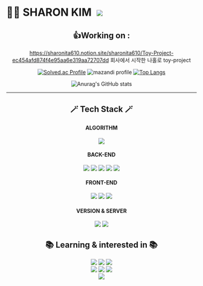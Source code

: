

<h1> 😶‍🌫️&nbsp;SHARON KIM &nbsp;<a href="https://hits.seeyoufarm.com"><img src="https://hits.seeyoufarm.com/api/count/incr/badge.svg?url=https%3A%2F%2Fgithub.com%2Fsharonita610&count_bg=%23929384&title_bg=%23E02E2E&icon=&icon_color=%236DDAE6&title=hits&edge_flat=false"/></a></h1>
<div align = "center">

## 👍Working on :
https://sharonita610.notion.site/sharonita610/Toy-Project-ec454afd874f4e95aa6e319aa72707dd
회사에서 시작한 나홀로 toy-project



 
 [![Solved.ac Profile](http://mazassumnida.wtf/api/v2/generate_badge?boj=sharonita)](https://solved.ac/sharonita/)
 ![mazandi profile](http://mazandi.herokuapp.com/api?handle=sharonita&theme=warm)
 [![Top Langs](https://github-readme-stats.vercel.app/api/top-langs/?username=Sharonita610&layout=compact)](https://github.com/sharonita610/github-readme-stats)
  
![Anurag's GitHub stats](https://github-readme-stats.vercel.app/api?username=Sharonita610&show_icons=true&theme=radical)<br>

<hr>  
 <h2>🪄 Tech Stack 🪄</h2>

#### ALGORITHM <br>
<img src="https://img.shields.io/badge/Java-007396?style=flat-square&logo=Java&logoColor=white"/> <br>
#### BACK-END<br>
<img src="https://img.shields.io/badge/Java-007396?style=flat-square&logo=Java&logoColor=white"/>
<img src="https://img.shields.io/badge/Spring-6DB33F?style=flat-square&logo=Spring&logoColor=white"/>
<img src="https://img.shields.io/badge/Spring Boot-6db33f?style=flat&logo=Spring Boot&logoColor=white" />  
<img src="https://img.shields.io/badge/mariadb-003545?style=flat&logo=mariadb&logoColor=white" />
<img src="https://img.shields.io/badge/Oracle-F80000?style=flat-square&logo=Oracle&logoColor=white"/>

 #### FRONT-END<br>
<img src="https://img.shields.io/badge/HTML5-E34F26?style=flat&logo=HTML5&logoColor=white" />
<img src="https://img.shields.io/badge/CSS3-1572B6?style=flat&logo=CSS3&logoColor=white" />
<img src="https://img.shields.io/badge/JavaScript-F7DF1E?style=flat-square&logo=javascript&logoColor=black"/>


 ####  VERSION & SERVER <br>
<img src="https://img.shields.io/badge/Git-F05032?style=flat-square&logo=Git&logoColor=white"/>
<img src="https://img.shields.io/badge/amazonaws-232F3E?style=flat-square&logo=amazonaws&logoColor=white"/>


## 📚 Learning & interested in 📚


<img src="https://img.shields.io/badge/Python-3766AB?style=flat-square&logo=Python&logoColor=white"/>
<img src="https://img.shields.io/badge/django-092E20?style=flat-square&logo=django&logoColor=white"/>
<img src="https://img.shields.io/badge/docker-2496ED?style=flat-square&logo=docker&logoColor=white"/><br>
<img src="https://img.shields.io/badge/kubernetes-326CE5?style=flat-square&logo=kubernetes&logoColor=white"/>
<img src="https://img.shields.io/badge/grafana-F46800?style=flat-square&logo=grafana&logoColor=white"/>
<img src="https://img.shields.io/badge/nodedotjs-339933?style=flat-square&logo=node.js&logoColor=white"/>

  
  
    
</br>
 <img src = "KakaoTalk_20230419_135321211.gif"> 

